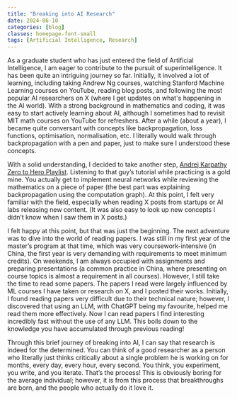 ```yaml
---
title: "Breaking into AI Research"
date: 2024-06-10
categories: [blog]
classes: homepage-font-small
tags: [Artificial Intelligence, Research]
---
```


As a graduate student who has just entered the field of Artificial Intelligence, I am eager to contribute to the pursuit of superintelligence. It has been quite an intriguing journey so far. Initially, it involved a lot of learning, including taking Andrew Ng courses, watching Stanford Machine Learning courses on YouTube, reading blog posts, and following the most popular AI researchers on X (where I get updates on what's happening in the AI world). With a strong background in mathematics and coding, it was easy to start actively learning about AI, although I sometimes had to revisit MIT math courses on YouTube for refreshers. After a while (about a year), I became quite conversant with concepts like backpropagation, loss functions, optimisation, normalisation, etc. I literally would walk through backpropagation with a pen and paper, just to make sure I understood these concepts. 

With a solid understanding, I decided to take another step, [Andrej Karpathy Zero to Hero Playlist](https://www.youtube.com/watch?v=VMj-3S1tku0&list=PLAqhIrjkxbuWI23v9cThsA9GvCAUhRvKZ). Listening to that guy’s tutorial while practicing is a gold mine. You actually get to implement neural networks while reviewing the mathematics on a piece of paper (the best part was explaining backpropagation using the computation graph). At this point, I felt very familiar with the field, especially when reading X posts from startups or AI labs releasing new content. (It was also easy to look up new concepts I didn’t know when I saw them in X posts.) 

I felt happy at this point, but that was just the beginning. The next adventure was to dive into the world of reading papers. I was still in my first year of the master’s program at that time, which was very coursework-intensive (in China, the first year is very demanding with requirements to meet minimum credits). On weekends, I am always occupied with assignments and preparing presentations (a common practice in China, where presenting on course topics is almost a requirement in all courses). However, I still take the time to read some papers. The papers I read were largely influenced by ML courses I have taken or research on X, and I posted their works. Initially, I found reading papers very difficult due to their technical nature; however, I discovered that using an LLM, with ChatGPT being my favourite, helped me read them more effectively. Now I can read papers I find interesting incredibly fast without the use of any LLM. This boils down to the knowledge you have accumulated through previous reading! 

Through this brief journey of breaking into AI, I can say that research is indeed for the determined. You can think of a good researcher as a person who literally just thinks critically about a single problem he is working on for months, every day, every hour, every second. You think, you experiment, you write, and you iterate. That’s the process! This is obviously boring for the average individual; however, it is from this process that breakthroughs are born, and the people who actually do it love it. 



